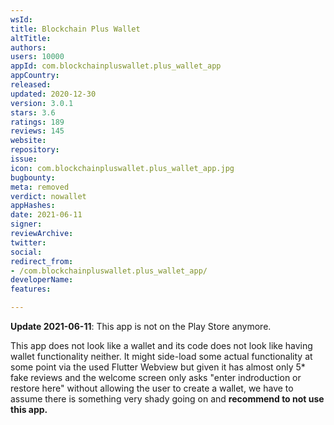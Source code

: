 ```yaml
---
wsId: 
title: Blockchain Plus Wallet
altTitle: 
authors: 
users: 10000
appId: com.blockchainpluswallet.plus_wallet_app
appCountry: 
released: 
updated: 2020-12-30
version: 3.0.1
stars: 3.6
ratings: 189
reviews: 145
website: 
repository: 
issue: 
icon: com.blockchainpluswallet.plus_wallet_app.jpg
bugbounty: 
meta: removed
verdict: nowallet
appHashes: 
date: 2021-06-11
signer: 
reviewArchive: 
twitter: 
social: 
redirect_from:
- /com.blockchainpluswallet.plus_wallet_app/
developerName: 
features: 

---
```


**Update 2021-06-11**: This app is not on the Play Store anymore.

This app does not look like a wallet and its code does not look like having
wallet functionality neither. It might side-load some actual functionality at
some point via the used Flutter Webview but given it has almost only 5* fake
reviews and the welcome screen only asks "enter indroduction or restore here"
without allowing the user to create a wallet, we have to assume there is
something very shady going on and **recommend to not use this app.**

